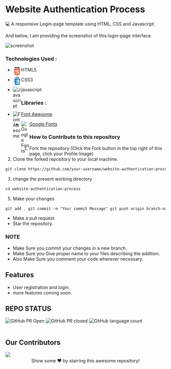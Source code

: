# Website Authentication Process

💻 A responsive Login-page template using HTML, CSS and Javascript.

And below, I am providing the screenshot of this login-page interface.

![screenshot](https://github.com/Sanket1308/login-page/blob/master/Login_signup_page.png)

### Technologies Used :

- [<img align="left" alt="HTML5" width="26px" src="https://raw.githubusercontent.com/github/explore/80688e429a7d4ef2fca1e82350fe8e3517d3494d/topics/html/html.png" />]()HTML5

- [<img align="left" alt="CSS3" width="26px" src="https://raw.githubusercontent.com/github/explore/80688e429a7d4ef2fca1e82350fe8e3517d3494d/topics/css/css.png" />]()CSS3

- [<img align="left" alt="Javascript" width="26px" src="https://user-images.githubusercontent.com/86334640/125635046-a7e97a85-564a-4337-a5b8-c18f9cc0aedb.png" />]()javascript

### Libraries :

- [<img align="left" alt="Font Awesome" width="26px" src="https://www.drupal.org/files/project-images/font_awesome_logo.png" />]()[Font Awesome](https://fontawesome.com/)

- [<img align="left" alt="Google Fonts" width="26px" src="https://user-images.githubusercontent.com/86334640/125142726-b52caa00-e118-11eb-829b-c14afb33c4e1.png" />]()[Google Fonts](https://fonts.google.com/)

### How to Contribute to this repository

1. Fork the repository (Click the Fork button in the top right of this page,
   click your Profile Image)
2. Clone the forked repository to your local machine.

```markdown
git clone https://github.com/your-username/website-authentication-process.git
```

3. change the present working directory

```markdown
cd website-authentication-process
```

5. Make your changes

```markdown
git add . git commit -m "Your commit Message" git push origin branch-name
```

- Make a pull request.
- Star the repository.

### NOTE

- Make Sure you commit your changes in a new branch.
- Make Sure you Give proper name to your files describing the addition.
- Also Make Sure you comment your code wherever necessary.

## Features

- User registration and login.
- more features coming soon.

## REPO STATUS

![GitHub PR Open](https://img.shields.io/github/issues-pr/Sanket1308/website-authentication-process?style=for-the-badge&color=aqua)
![GitHub PR closed](https://img.shields.io/github/issues-pr-closed-raw/Sanket1308/website-authentication-process?style=for-the-badge&color=blue)
![GitHub language count](https://img.shields.io/github/languages/count/Sanket1308/website-authentication-process?style=for-the-badge&color=brightgreen)
<br><br>

## Our Contributors

<a href="https://github.com/Sanket1308/website-authentication-process/graphs/contributors">
  <img src="https://contrib.rocks/image?repo=Sanket1308/website-authentication-process" />
</a>

<br>
<div align="center">
Show some ❤️ by starring this awesome repository!
</div>
